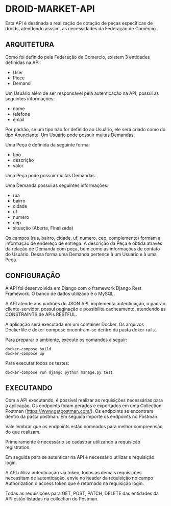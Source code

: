 # DROID-MARKET-API

Esta API é destinada a realização de cotação de peças específicas de droids, atendendo asssim, as necessidades da Federação de Comércio.

## ARQUITETURA

Como foi definido pela Federação de Comercio, existem 3 entidades definidas na API: 

* User
* Piece
* Demand

Um Usuário além de ser responsável pela autenticação na API, possui as seguintes informações:

* nome
* telefone
* email

Por padrão, se um tipo não for definido ao Usuário, ele será criado como do tipo Anunciante. Um Usuário pode possuir muitas Demandas.

Uma Peça é definida da seguinte forma:

* tipo
* descrição
* valor

Uma Peça pode possuir muitas Demandas.

Uma Demanda possui as seguintes informações:

* rua
* bairro
* cidade
* uf
* numero
* cep
* situação (Aberta, Finalizada)

Os campos (rua, bairro, cidade, uf, numero, cep, complemento) formam a informação de endereço de entrega. A descrição da Peça é obtida através da relação de Demanda com peça, bem como as informações de contato do Usuário. Dessa forma uma Demanda pertence à um Usuário e à uma Peça.

## CONFIGURAÇÃO

A API foi desenvolvida em Django com o framework Django Rest Framework. O banco de dados utilizado é o MySQL.

A API atende aos padrões do JSON API, implementa autenticação, o padrão cliente-servidor, possui paginação e possibilita cacheamento, atendendo as CONSTRAINTS de APIs RESTFUL.

A aplicação será executada em um container Docker. Os arquivos Dockerfile e doker-compose encontram-se dentro da pasta doker-rails.

Para preparar o ambiente, execute os comandos a seguir:

```
docker-compose build
docker-compose up
```

Para executar todos os testes:

```
docker-compose run django python manage.py test
```
## EXECUTANDO

Com a API executando, é possível realizar as requisições necessárias para a aplicação.
Os endpoints foram gerados e exportados em uma Collection Postman (https://www.getpostman.com/). Os endpoints se encontram dentro da pasta postman. Em seguida importe os endpoints no Postman.

Vale lembrar que os endpoints estão nomeados para melhor compreensão do que realizam.

Primeiramente é necessário se cadastrar utilizando a requisição registration.

Em seguida para se autenticar na API é necessário utilizar s requisição login.

A API utiliza autenticação via token, todas as demais requisições necessitam de autenticação, envie no header da requisição no campo Authorization o access token que é retornado na requisição login.

Todas as requisições para GET, POST, PATCH, DELETE das entidades da API estão listadas na collection do Postman.

